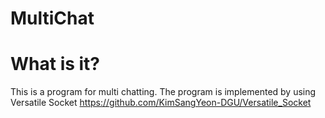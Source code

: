 # MultiChat
# What is it?
This is a program for multi chatting. 
The program is implemented by using Versatile Socket 
https://github.com/KimSangYeon-DGU/Versatile_Socket
